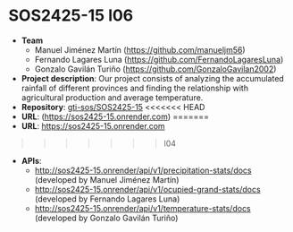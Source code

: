 # SOS2425-15 l06

- **Team**
  - Manuel Jiménez Martín (https://github.com/manueljm56)
  - Fernando Lagares Luna (https://github.com/FernandoLagaresLuna)
  - Gonzalo Gavilán Turiño (https://github.com/GonzaloGavilan2002)
- **Project description**: Our project consists of analyzing the accumulated rainfall of different provinces and finding the relationship with agricultural production and average temperature.
- **Repository**: [gti-sos/SOS2425-15](https://github.com/gti-sos/SOS2425-15)
<<<<<<< HEAD
- **URL**: (https://sos2425-15.onrender.com)
=======
- **URL**: https://sos2425-15.onrender.com
>>>>>>> l04
-  **APIs**:
    - http://sos2425-15.onrender/api/v1/precipitation-stats/docs (developed by Manuel Jiménez Martín)
    - http://sos2425-15.onrender/api/v1/ocupied-grand-stats/docs (developed by Fernando Lagares Luna)
    - http://sos2425-15.onrender/api/v1/temperature-stats/docs (developed by Gonzalo Gavilán Turiño)
